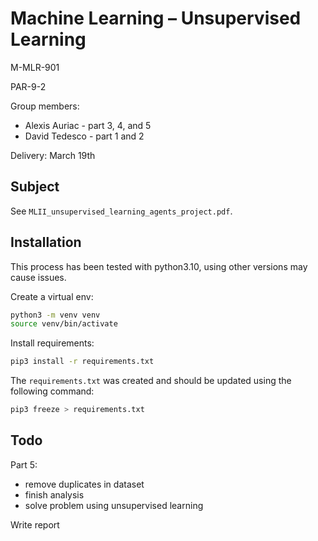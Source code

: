 # Machine Learning – Unsupervised Learning

M-MLR-901

PAR-9-2

Group members:
- Alexis Auriac - part 3, 4, and 5
- David Tedesco - part 1 and 2

Delivery: March 19th

## Subject

See ```MLII_unsupervised_learning_agents_project.pdf```.

## Installation

This process has been tested with python3.10, using other versions may cause issues.

Create a virtual env:
```bash
python3 -m venv venv
source venv/bin/activate
```

Install requirements:
```bash
pip3 install -r requirements.txt
```

The ```requirements.txt``` was created and should be updated using the following command:
```bash
pip3 freeze > requirements.txt
```

## Todo

Part 5:
- remove duplicates in dataset
- finish analysis
- solve problem using unsupervised learning

Write report
